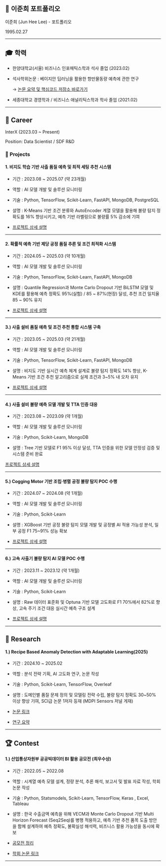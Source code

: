 ## 📜 이준희 포트폴리오

이준희 (Jun Hee Lee) - 포트폴리오

1995.02.27

--- 

## 🎓 학력
- 한양대학교(서울) 비즈니스 인포매틱스학과 석사 졸업 (2023.02)

 - 석사학위논문 : 베이지안 딥러닝을 활용한 항만물동량 예측에 관한 연구

    → [논문 요약 및 핵심코드 저장소 바로가기](https://github.com/iureifjdkncd/2022-MS_Thesis)

- 세종대학교 경영학과 / 비즈니스 애널리틱스학과 학사 졸업 (2021.02)

--- 

## 📌 Career
InterX (2023.03 ~ Present)

Position: Data Scientist / SDF R&D

### 📝 Projects

#### 1. 비지도 학습 기반 사출 품질 예측 및 최적 세팅 추천 시스템
- 기간 : 2023.08 ~ 2025.07 (약 23개월)

- 역할 : AI 모델 개발 및 솔루션 모니터링

- 기술 : Python, TensorFlow, Scikit-Learn, FastAPI, MongoDB, PostgreSQL

- 설명 : K-Means 기반 조건 분류와 AutoEncoder 계열 모델을 활용해 불량 탐지 정확도를 16% 향상시키고, 예측 기반 라벨링으로 불량률 5% 감소에 기여

- [프로젝트 상세 설명](https://github.com/iureifjdkncd/B2B_AI_Projects/tree/main/Project_A)

---

#### 2. 확률적 예측 기반 제당 공정 품질 추론 및 조건 최적화 시스템

- 기간 : 2024.05 ~ 2025.03 (약 10개월)

- 역할 : AI 모델 개발 및 솔루션 모니터링

- 기술 : Python, TensorFlow, Scikit-Learn, FastAPI, MongoDB

- 설명 : Quantile Regression과 Monte Carlo Dropout 기반 BiLSTM 모델 및 KDE를 활용해 예측 정확도 95%(실험) / 85 ~ 87%(현장) 달성, 추천 조건 일치율 85 ~ 90% 유지

- [프로젝트 상세 설명](https://github.com/iureifjdkncd/B2B_AI_Projects/tree/main/Project_B)

---

#### 3.) 사출 설비 품질 예측 및 조건 추천 통합 시스템 구축
- 기간 : 2023.05 ~ 2025.03 (약 21개월)

- 역할 : AI 모델 개발 및 솔루션 모니터링

- 기술 : Python, TensorFlow, Scikit-Learn, FastAPI, MongoDB

- 설명 : 비지도 기반 실시간 예측 체계 설계로 불량 탐지 정확도 14% 향상, K-Means 기반 조건 추천 알고리즘으로 실제 조건과 3~5% 내 오차 유지

- [프로젝트 상세 설명](https://github.com/iureifjdkncd/B2B_AI_Projects/tree/main/Project_C)

---

#### 4.) 사출 설비 불량 예측 모델 개발 및 TTA 인증 대응

- 기간 : 2023.08 ~ 2023.09 (약 1개월)

- 역할 : AI 모델 개발 및 솔루션 모니터링

- 기술 : Python, Scikit-Learn, MongoDB

- 설명 : Tree 기반 모델로 F1 95% 이상 달성, TTA 인증을 위한 모델 안정성 검증 및 시스템 준비 완료

[프로젝트 상세 설명](https://github.com/iureifjdkncd/B2B_AI_Projects/tree/main/Project_D)

---

#### 5.) Cogging Motor 기반 조립·병렬 공정 불량 탐지 POC 수행
- 기간 : 2024.07 ~ 2024.08 (약 1개월)

- 역할 : AI 모델 개발 및 솔루션 모니터링

- 기술 : Python, Scikit-Learn

- 설명 : XGBoost 기반 공정 불량 탐지 모델 개발 및 공정별 AI 적용 가능성 분석, 일부 공정 F1 75~91% 성능 확보

- [프로젝트 상세 설명](https://github.com/iureifjdkncd/B2B_AI_Projects/tree/main/Project_E)

---
#### 6.) 고속 사출기 불량 탐지 AI 모델 POC 수행
- 기간 : 2023.11 ~ 2023.12 (약 1개월)

- 역할 : AI 모델 개발 및 솔루션 모니터링

- 기술 : Python, Scikit-Learn

- 설명 : Raw 데이터 표준화 및 Optuna 기반 모델 고도화로 F1 70%에서 82%로 향상, 고속 주기 조건 대응 실시간 예측 구조 설계

- [프로젝트 상세 설명](https://github.com/iureifjdkncd/B2B_AI_Projects/tree/main/Project_F)

---

## 📝 Research 

#### 1.) Recipe Based Anomaly Detection with Adaptable Learning(2025)

- 기간 : 2024.10 ~ 2025.02

- 역할 : 분석 전략 기획, AI 고도화 연구, 논문 작성

- 기술 : Python, Scikit-Learn, TensorFlow, Overleaf

- 설명 : 도메인별 품질 문제 정의 및 모델링 전략 수립, 불량 탐지 정확도 30~50% 이상 향상 기여, SCI급 논문 1저자 등재 (MDPI Sensors 저널 게재)

- [논문 링크](https://doi.org/10.3390/s25051457)
   
- [연구 요약](https://github.com/iureifjdkncd/Research)

---

## 🏆 Contest 

#### 1.) 산업통상자원부 공공빅데이터 BI 활용 공모전 (최우수상)
- 기간 : 2022.05 ~ 2022.08

- 역할 : 시계열 예측 모델 설계, 정량 분석, 추론 해석, 보고서 및 발표 자료 작성, 학회 논문 작성

- 기술 : Python, Statsmodels, Scikit-Learn, TensorFlow, Keras , Excel, Tableau

- 설명 : 한국 수출금액 예측을 위해 VECM과 Monte Carlo Dropout 기반 Multi Horizon Forecast (Seq2Seq)를 병행 적용하고, 예측 기반 추천 품목 도출 방안을 함께 설계하여 예측 정확도, 불확실성 해석력, 비즈니스 활용 가능성을 동시에 확보

- [공모전 정리](https://github.com/iureifjdkncd/2022_KOTRA_BI)

- [학회 논문 링크](https://www.dbpia.co.kr/Journal/articleDetail?nodeId=NODE11207563)

---
